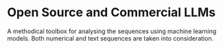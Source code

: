 # Open Source and Commercial LLMs

A methodical toolbox for analysing the sequences using machine learning models. 
Both numerical and text sequences are taken into consideration. 
